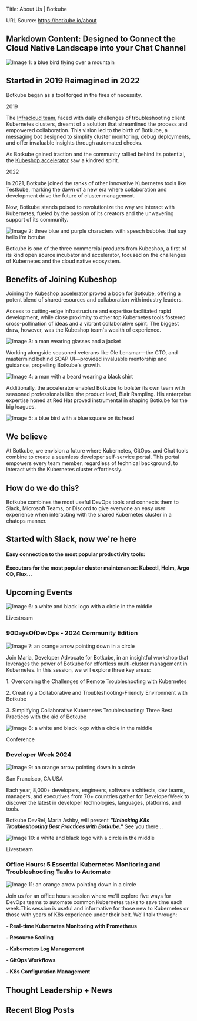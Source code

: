 Title: About Us | Botkube

URL Source: https://botkube.io/about

Markdown Content:
Designed to Connect the Cloud Native Landscape into your Chat Channel
---------------------------------------------------------------------

![Image 1: a blue bird flying over a mountain](https://assets-global.website-files.com/633705de6adaa38599d8e258/65b2a089afca9fd872a83d94_Main-Botkube-5.webp)

Started in 2019 Reimagined in 2022
----------------------------------

Botkube began as a tool forged in the fires of necessity.

2019

The [Infracloud team](https://www.infracloud.io/kubernetes-monitoring-tool/), faced with daily challenges of troubleshooting client Kubernetes clusters, dreamt of a solution that streamlined the process and empowered collaboration. This vision led to the birth of Botkube, a messaging bot designed to simplify cluster monitoring, debug deployments, and offer invaluable insights through automated checks.

As Botkube gained traction and the community rallied behind its potential, the [Kubeshop accelerator](https://kubeshop.io/) saw a kindred spirit.

2022

In 2021, Botkube joined the ranks of other innovative Kubernetes tools like Testkube, marking the dawn of a new era where collaboration and development drive the future of cluster management.

Now, Botkube stands poised to revolutionize the way we interact with Kubernetes, fueled by the passion of its creators and the unwavering support of its community.

![Image 2: three blue and purple characters with speech bubbles that say hello i'm botube](https://assets-global.website-files.com/633705de6adaa38599d8e258/65a03662368d2582292298b1_bk_aboutus_ill.webp)

Botkube is one of the three commercial products from Kubeshop, a first of its kind open source incubator and accelerator, focused on the challenges of Kubernetes and the cloud native ecosystem.

Benefits of Joining Kubeshop
----------------------------

Joining the [Kubeshop accelerator](https://kubeshop.io/) proved a boon for Botkube, offering a potent blend of sharedresources and collaboration with industry leaders.

Access to cutting-edge infrastructure and expertise facilitated rapid development, while close proximity to other top Kubernetes tools fostered cross-pollination of ideas and a vibrant collaborative spirit. The biggest draw, however, was the Kubeshop team's wealth of experience.

![Image 3: a man wearing glasses and a jacket](https://assets-global.website-files.com/633705de6adaa38599d8e258/65a04ab9c691cc5bf77bca6b_ole-lensmar-2.webp)

Working alongside seasoned veterans like Ole Lensmar—the CTO, and mastermind behind SOAP UI—provided invaluable mentorship and guidance, propelling Botkube's growth.

![Image 4: a man with a beard wearing a black shirt](https://assets-global.website-files.com/633705de6adaa38599d8e258/634ee5c0455ce28d5f1d965c_blair-rampling.jpeg)

Additionally, the accelerator enabled Botkube to bolster its own team with seasoned professionals like  the product lead, Blair Rampling. His enterprise expertise honed at Red Hat proved instrumental in shaping Botkube for the big leagues.

![Image 5: a blue bird with a blue square on its head](https://assets-global.website-files.com/633705de6adaa38599d8e258/65a053449bd21c386e00da05_Bird-with-fire-Botkube-right%201.webp)

We believe
----------

At Botkube, we envision a future where Kubernetes, GitOps, and Chat tools combine to create a seamless developer self-service portal. This portal empowers every team member, regardless of technical background, to interact with the Kubernetes cluster effortlessly.

How do we do this?
------------------

Botkube combines the most useful DevOps tools and connects them to Slack, Microsoft Teams, or Discord to give everyone an easy user experience when interacting with the shared Kubernetes cluster in a chatops manner.

Started with Slack, now we're here
----------------------------------

#### Easy connection to the most popular productivity tools:

#### Executors for the most popular cluster maintenance: Kubectl, Helm, Argo CD, Flux...

Upcoming Events
---------------

![Image 6: a white and black logo with a circle in the middle](https://assets-global.website-files.com/634fabb21508d6c9db9bc46f/647f5b651155fb498c472792_livestream-icon.svg)

Livestream

### 90DaysOfDevOps - 2024 Community Edition

![Image 7: an orange arrow pointing down in a circle](https://assets-global.website-files.com/633705de6adaa38599d8e258/645d3896ae52ddf3bd9625c2_event-arrow.svg)

Join Maria, Developer Advocate for Botkube, in an insightful workshop that leverages the power of Botkube for effortless multi-cluster management in Kubernetes. In this session, we will explore three key areas:

1\. Overcoming the Challenges of Remote Troubleshooting with Kubernetes

2\. Creating a Collaborative and Troubleshooting-Friendly Environment with Botkube

3\. Simplifying Collaborative Kubernetes Troubleshooting: Three Best Practices with the aid of Botkube

![Image 8: a white and black logo with a circle in the middle](https://assets-global.website-files.com/634fabb21508d6c9db9bc46f/647f5b0cb4328c0f07a53397_conference-icon.svg)

Conference

### Developer Week 2024

![Image 9: an orange arrow pointing down in a circle](https://assets-global.website-files.com/633705de6adaa38599d8e258/645d3896ae52ddf3bd9625c2_event-arrow.svg)

San Francisco, CA USA

Each year, 8,000+ developers, engineers, software architects, dev teams, managers, and executives from 70+ countries gather for DeveloperWeek to discover the latest in developer technologies, languages, platforms, and tools.

Botkube DevRel, Maria Ashby, will present **_"Unlocking K8s Troubleshooting Best Practices with Botkube."_** See you there...

![Image 10: a white and black logo with a circle in the middle](https://assets-global.website-files.com/634fabb21508d6c9db9bc46f/647f5b651155fb498c472792_livestream-icon.svg)

Livestream

### Office Hours: 5 Essential Kubernetes Monitoring and Troubleshooting Tasks to Automate

![Image 11: an orange arrow pointing down in a circle](https://assets-global.website-files.com/633705de6adaa38599d8e258/645d3896ae52ddf3bd9625c2_event-arrow.svg)

Join us for an office hours session where we'll explore five ways for DevOps teams to automate common Kubernetes tasks to save time each week.This session is useful and informative for those new to Kubernetes or those with years of K8s experience under their belt. We'll talk through:

**\- Real-time Kubernetes Monitoring with Prometheus**

**\- Resource Scaling**

**\- Kubernetes Log Management**

**\- GitOps Workflows**

**\- K8s Configuration Management**

Thought Leadership + News
-------------------------

Recent Blog Posts
-----------------

